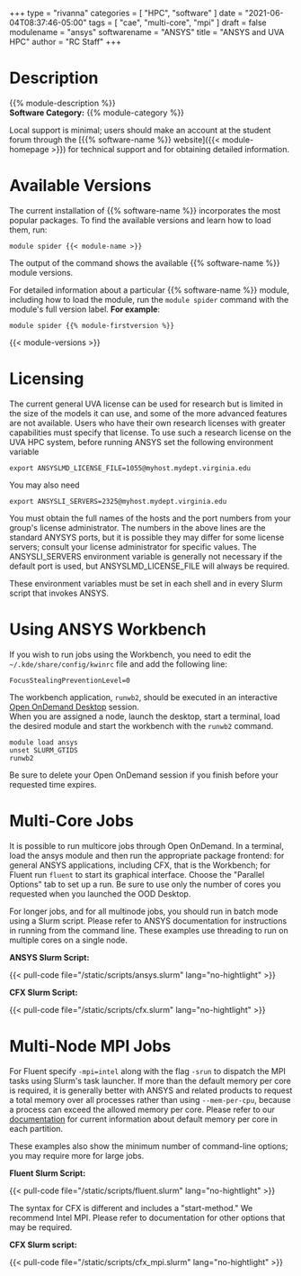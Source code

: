 +++
type = "rivanna"
categories = [
  "HPC",
  "software"
]
date = "2021-06-04T08:37:46-05:00"
tags = [
  "cae",
  "multi-core",
  "mpi"
]
draft = false
modulename = "ansys"
softwarename = "ANSYS"
title = "ANSYS and UVA HPC"
author = "RC Staff"
+++

# Description
{{% module-description %}}
<br>
**Software Category:** {{% module-category %}}

Local support is minimal; users should make an account at the student forum through the [{{% software-name %}} website]({{< module-homepage >}}) for technical support and for obtaining detailed information.

# Available Versions
The current installation of {{% software-name %}} incorporates the most popular packages. To find the available versions and learn how to load them, run:

```
module spider {{< module-name >}}
```

The output of the command shows the available {{% software-name %}} module versions.

For detailed information about a particular {{% software-name %}} module, including how to load the module, run the `module spider` command with the module's full version label. __For example__:
```
module spider {{% module-firstversion %}}
```

{{< module-versions >}}
# Licensing
The current general UVA license can be used for research but is limited in the size of the models it can use, and some of the more advanced features are not available.  Users who have their own research licenses with greater capabilities must specify that license.  To use such a research license on the UVA HPC system, before running ANSYS set the following environment variable
```no-highlight
export ANSYSLMD_LICENSE_FILE=1055@myhost.mydept.virginia.edu
```
You may also need
```no-highlight
export ANSYSLI_SERVERS=2325@myhost.mydept.virginia.edu
```
You must obtain the full names of the hosts and the port numbers from your group's license administrator.  The numbers in the above lines are the standard ANYSYS ports, but it is possible they may differ for some license servers; consult your license administrator for specific values. The ANSYSLI_SERVERS environment variable is generally not necessary if the default port is used, but ANSYSLMD_LICENSE_FILE will always be required.

These environment variables must be set in each shell and in every Slurm script that invokes ANSYS.

# Using ANSYS Workbench
If you wish to run jobs using the Workbench, you need to edit the `~/.kde/share/config/kwinrc` file and add the following line:
```
FocusStealingPreventionLevel=0
```

The workbench application, `runwb2`, should be executed in an interactive [Open OnDemand Desktop](/userinfo/hpc/ood/desktop) session.  
When you are assigned a node, launch the desktop, start a terminal, load the desired module and start the workbench with the `runwb2` command.
```
module load ansys
unset SLURM_GTIDS
runwb2
```
Be sure to delete your Open OnDemand session if you finish before your requested time expires.

# Multi-Core Jobs
It is possible to run multicore jobs through Open OnDemand. In a terminal, load the ansys module and then run the appropriate package frontend: for general ANSYS applications, including CFX, that is the Workbench; for Fluent run `fluent` to start its graphical interface.  Choose the "Parallel Options" tab to set up a run.  Be sure to use only the number of cores you requested when you launched the OOD Desktop.

For longer jobs, and for all multinode jobs, you should run in batch mode using  a Slurm script.  Please refer to ANSYS documentation for instructions in running from the command line.  These examples use threading to run on multiple cores on a single node.

**ANSYS Slurm Script:**

{{< pull-code file="/static/scripts/ansys.slurm" lang="no-hightlight" >}}

**CFX Slurm Script:**

{{< pull-code file="/static/scripts/cfx.slurm" lang="no-hightlight" >}}

# Multi-Node MPI Jobs

For Fluent specify `-mpi=intel` along with the flag `-srun` to dispatch the MPI tasks using Slurm's task launcher. If more than the default memory per core is required, it is generally better with ANSYS and related products to request a total memory over all processes rather than using `--mem-per-cpu`, because a process can exceed the allowed memory per core.  Please refer to our [documentation](/userinfo/hpc/#job-queues) for current information about default memory per core in each partition.

These examples also show the minimum number of command-line options; you may require more for large jobs.

<!--- You must also set up _passwordless ssh_ between nodes as described [here](/userinfo/hpc/logintools/rivanna-ssh). -->

**Fluent Slurm Script:**

{{< pull-code file="/static/scripts/fluent.slurm" lang="no-hightlight" >}}

The syntax for CFX is different and includes a "start-method." We recommend Intel MPI. Please refer to documentation for other options that may be required.

**CFX Slurm script:**

{{< pull-code file="/static/scripts/cfx_mpi.slurm" lang="no-hightlight" >}}
